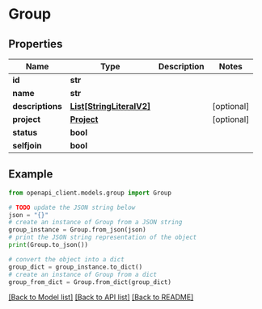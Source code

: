 # Group


## Properties

Name | Type | Description | Notes
------------ | ------------- | ------------- | -------------
**id** | **str** |  | 
**name** | **str** |  | 
**descriptions** | [**List[StringLiteralV2]**](StringLiteralV2.md) |  | [optional] 
**project** | [**Project**](Project.md) |  | [optional] 
**status** | **bool** |  | 
**selfjoin** | **bool** |  | 

## Example

```python
from openapi_client.models.group import Group

# TODO update the JSON string below
json = "{}"
# create an instance of Group from a JSON string
group_instance = Group.from_json(json)
# print the JSON string representation of the object
print(Group.to_json())

# convert the object into a dict
group_dict = group_instance.to_dict()
# create an instance of Group from a dict
group_from_dict = Group.from_dict(group_dict)
```
[[Back to Model list]](../README.md#documentation-for-models) [[Back to API list]](../README.md#documentation-for-api-endpoints) [[Back to README]](../README.md)


